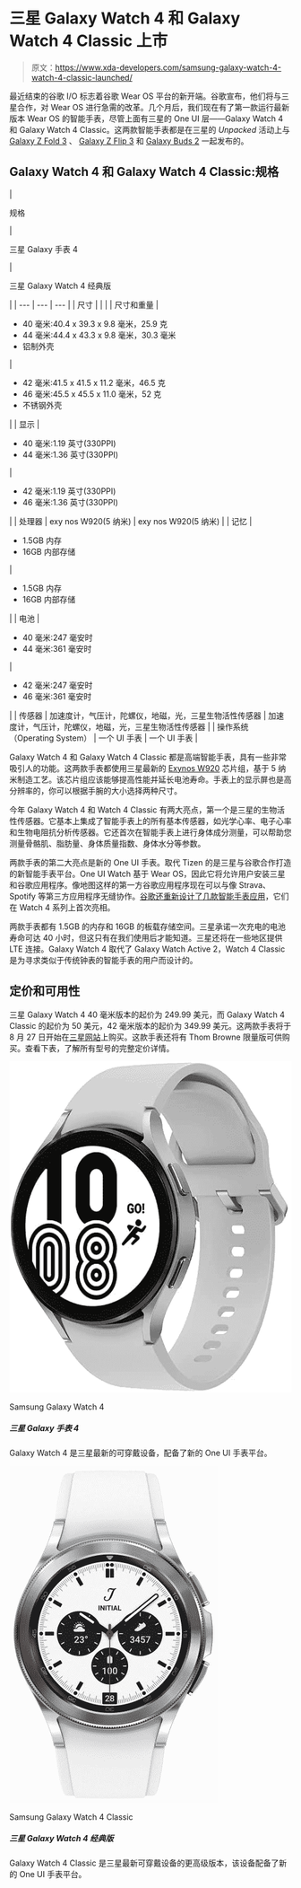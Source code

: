 # 三星 Galaxy Watch 4 和 Galaxy Watch 4 Classic 上市

> 原文：<https://www.xda-developers.com/samsung-galaxy-watch-4-watch-4-classic-launched/>

最近结束的谷歌 I/O 标志着谷歌 Wear OS 平台的新开端。谷歌宣布，他们将与三星合作，对 Wear OS 进行急需的改革。几个月后，我们现在有了第一款运行最新版本 Wear OS 的智能手表，尽管上面有三星的 One UI 层——Galaxy Watch 4 和 Galaxy Watch 4 Classic。这两款智能手表都是在三星的 *Unpacked* 活动上与 [Galaxy Z Fold 3](https://www.xda-developers.com/samsung-galaxy-z-fold-3/) 、 [Galaxy Z Flip 3](https://www.xda-developers.com/samsung-galaxy-z-flip-3/) 和 [Galaxy Buds 2](https://www.xda-developers.com/samsung-galaxy-buds-2/) 一起发布的。

## Galaxy Watch 4 和 Galaxy Watch 4 Classic:规格

| 

规格

 | 

三星 Galaxy 手表 4

 | 

三星 Galaxy Watch 4 经典版

 |
| --- | --- | --- |
| 尺寸 |  |  |
| 尺寸和重量 | 

*   40 毫米:40.4 x 39.3 x 9.8 毫米，25.9 克
*   44 毫米:44.4 x 43.3 x 9.8 毫米，30.3 毫米
*   铝制外壳

 | 

*   42 毫米:41.5 x 41.5 x 11.2 毫米，46.5 克
*   46 毫米:45.5 x 45.5 x 11.0 毫米，52 克
*   不锈钢外壳

 |
| 显示 | 

*   40 毫米:1.19 英寸(330PPI)
*   44 毫米:1.36 英寸(330PPI)

 | 

*   42 毫米:1.19 英寸(330PPI)
*   46 毫米:1.36 英寸(330PPI)

 |
| 处理器 | exy nos W920(5 纳米) | exy nos W920(5 纳米) |
| 记忆 | 

*   1.5GB 内存
*   16GB 内部存储

 | 

*   1.5GB 内存
*   16GB 内部存储

 |
| 电池 | 

*   40 毫米:247 毫安时
*   44 毫米:361 毫安时

 | 

*   42 毫米:247 毫安时
*   46 毫米:361 毫安时

 |
| 传感器 | 加速度计，气压计，陀螺仪，地磁，光，三星生物活性传感器 | 加速度计，气压计，陀螺仪，地磁，光，三星生物活性传感器 |
| 操作系统（Operating System） | 一个 UI 手表 | 一个 UI 手表 |

Galaxy Watch 4 和 Galaxy Watch 4 Classic 都是高端智能手表，具有一些非常吸引人的功能。这两款手表都使用三星最新的 [Exynos W920](https://www.xda-developers.com/samsung-exynos-w920-wearable-chip-detailed/) 芯片组，基于 5 纳米制造工艺。该芯片组应该能够提高性能并延长电池寿命。手表上的显示屏也是高分辨率的，你可以根据手腕的大小选择两种尺寸。

今年 Galaxy Watch 4 和 Watch 4 Classic 有两大亮点，第一个是三星的生物活性传感器。它基本上集成了智能手表上的所有基本传感器，如光学心率、电子心率和生物电阻抗分析传感器。它还首次在智能手表上进行身体成分测量，可以帮助您测量骨骼肌、脂肪量、身体质量指数、身体水分等参数。

两款手表的第二大亮点是新的 One UI 手表。取代 Tizen 的是三星与谷歌合作打造的新智能手表平台。One UI Watch 基于 Wear OS，因此它将允许用户安装三星和谷歌应用程序。像地图这样的第一方谷歌应用程序现在可以与像 Strava、Spotify 等第三方应用程序无缝协作。[谷歌还重新设计了几款智能手表应用](https://www.xda-developers.com/google-wear-os-3-apps/)，它们在 Watch 4 系列上首次亮相。

两款手表都有 1.5GB 的内存和 16GB 的板载存储空间。三星承诺一次充电的电池寿命可达 40 小时，但这只有在我们使用后才能知道。三星还将在一些地区提供 LTE 连接。Galaxy Watch 4 取代了 Galaxy Watch Active 2，Watch 4 Classic 是为寻求类似于传统钟表的智能手表的用户而设计的。

## 定价和可用性

三星 Galaxy Watch 4 40 毫米版本的起价为 249.99 美元，而 Galaxy Watch 4 Classic 的起价为 50 美元，42 毫米版本的起价为 349.99 美元。这两款手表将于 8 月 27 日开始在[三星网站](https://shop-links.co/1748230224856687968?u1=73fe9c13-fbda-4bd9-ac21-1d081385e9a4)上购买。这款手表还将有 Thom Browne 限量版可供购买。查看下表，了解所有型号的完整定价详情。

 <picture>![The Galaxy Watch 4 is Samsung's latest wearable that comes with their new OneUI Watch platform.](img/1291b450ed3f937913e49a08a9793912.png)</picture> 

Samsung Galaxy Watch 4

##### 三星 Galaxy 手表 4

Galaxy Watch 4 是三星最新的可穿戴设备，配备了新的 One UI 手表平台。

 <picture>![The Galaxy Watch 4 Classic is a more premium version of Samsung's latest wearable that come with their new One UI Watch platform.](img/3d32bb9fa502c233e2af3bcfc7cf8d00.png)</picture> 

Samsung Galaxy Watch 4 Classic

##### 三星 Galaxy Watch 4 经典版

Galaxy Watch 4 Classic 是三星最新可穿戴设备的更高级版本，该设备配备了新的 One UI 手表平台。